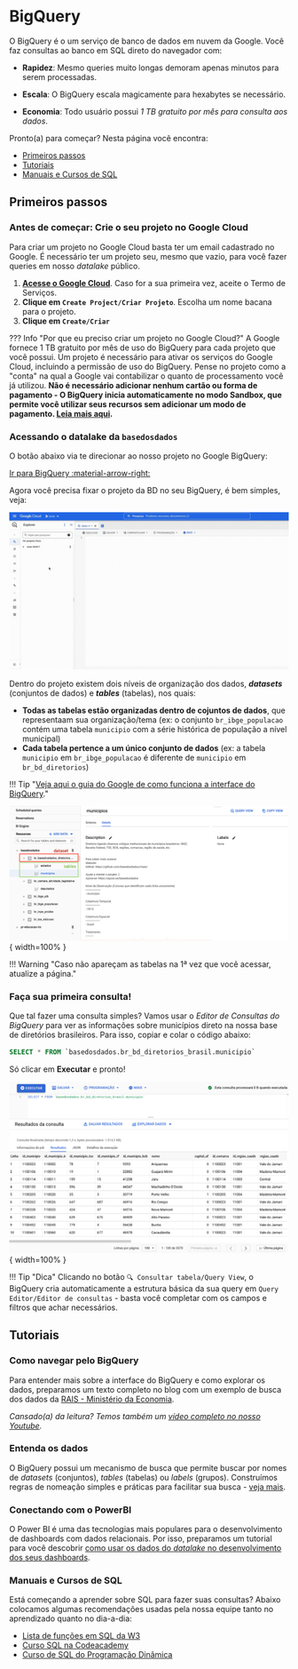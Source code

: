 
# BigQuery

O BigQuery é o um serviço de banco de dados em nuvem da
Google. Você faz consultas ao banco em SQL direto do navegador com:

- **Rapidez**: Mesmo queries muito longas demoram apenas minutos para serem processadas.

- **Escala**: O BigQuery escala magicamente para hexabytes se necessário.

- **Economia**: Todo usuário possui *1 TB gratuito por mês para consulta
  aos dados*.

Pronto(a) para começar? Nesta página você encontra:

- [Primeiros passos](#primeiros-passos)
- [Tutoriais](#tutoriais)
- [Manuais e Cursos de SQL](#manuais-e-cursos-de-sql)

## Primeiros passos

### Antes de começar: Crie o seu projeto no Google Cloud

Para criar um projeto no Google Cloud basta ter um email cadastrado no
Google. É necessário ter um projeto seu, mesmo que vazio, para você
fazer queries em nosso *datalake* público.

1. **[Acesse o Google Cloud](https://console.cloud.google.com/projectselector2/home/dashboard)**.
   Caso for a sua primeira vez, aceite o Termo de Serviços.
3. **Clique em `Create Project/Criar Projeto`**. Escolha um nome bacana para o projeto.
5. **Clique em `Create/Criar`**

??? Info "Por que eu preciso criar um projeto no Google Cloud?"
    A Google fornece 1 TB gratuito por mês de uso do BigQuery para cada
    projeto que você possui. Um projeto é necessário para ativar os
    serviços do Google Cloud, incluindo a permissão de uso do BigQuery.
    Pense no projeto como a "conta" na qual a Google vai contabilizar o
    quanto de processamento você já utilizou. **Não é necessário adicionar
    nenhum cartão ou forma de pagamento - O BigQuery inicia automaticamente no modo Sandbox, que permite você utilizar seus recursos sem adicionar um modo de pagamento. [Leia mais aqui](https://cloud.google.com/bigquery/docs/sandbox/?hl=pt).**
    
### Acessando o datalake da `basedosdados`

O botão abaixo via te direcionar ao nosso projeto no Google BigQuery:

<a
href="https://console.cloud.google.com/bigquery?p=basedosdados&page=project"
title="{{ lang.t('source.link.title')}}" class="md-button"
hover="background-color: var(--md-primary-fg-color--dark)">
    Ir para BigQuery :material-arrow-right:
</a>

Agora você precisa fixar o projeto da BD no seu BigQuery, é bem simples, veja:

![](images/bq_access_project_new.gif)

Dentro do projeto existem dois níveis de organização dos dados,
<strong>*datasets*</strong> (conjuntos de dados) e
<strong>*tables*</strong> (tabelas), nos quais:

- **Todas as tabelas estão organizadas dentro de cojuntos de dados**, que
  representaam sua organização/tema (ex: o conjunto
  `br_ibge_populacao` contém uma tabela `municipio` com a série
  histórica de população a
  nível municipal)
- **Cada tabela pertence a um único conjunto de dados** (ex: a tabela
  `municipio` em `br_ibge_populacao` é diferente de `municipio` em `br_bd_diretorios`)
  
!!! Tip "[Veja aqui o guia do Google de como funciona a interface do BigQuery](https://cloud.google.com/bigquery/docs/bigquery-web-ui)."

![](images/bq_dataset_tables_structure.png){ width=100% }

!!! Warning "Caso não apareçam as tabelas na 1ª vez que você acessar, atualize a página."

### Faça sua primeira consulta!

Que tal fazer uma consulta simples? Vamos usar o *Editor de Consultas do
BigQuery* para ver as informações sobre municípios direto na nossa base de diretórios brasileiros. Para isso,
copiar e colar o código abaixo:

```sql
SELECT * FROM `basedosdados.br_bd_diretorios_brasil.municipio`
```

Só clicar em **Executar** e pronto!

![](images/bq_query_municipios.png){ width=100% }

!!! Tip "Dica"
    Clicando no botão `🔍 Consultar tabela/Query View`, o BigQuery cria
    automaticamente a estrutura básica da sua query em `Query Editor/Editor
    de consultas` - basta você completar com os campos e filtros que
    achar necessários.

## Tutoriais

### Como navegar pelo BigQuery

Para entender mais sobre a interface do BigQuery e como explorar os
dados, preparamos um texto completo no blog com um exemplo de busca dos
dados da [RAIS - Ministério da Economia](https://dev.to/basedosdados/bigquery-101-45pk).

*Cansado(a) da leitura? Temos também um [vídeo completo no nosso Youtube](https://www.youtube.com/watch?v=nGM2OwTUY_M&t=1285s).*

### Entenda os dados

O BigQuery possui um mecanismo de busca que permite buscar por nomes
de *datasets* (conjuntos), *tables* (tabelas) ou *labels* (grupos).
Construímos regras de nomeação simples e práticas para facilitar sua
busca - [veja mais](../style_data).

### Conectando com o PowerBI

O Power BI é uma das tecnologias mais populares para o desenvolvimento
de dashboards com dados relacionais. Por isso, preparamos um tutorial
para você descobrir [como usar os dados do *datalake* no desenvolvimento dos seus dashboards](https://dev.to/basedosdados/tutorial-power-bi-j6d).

### Manuais e Cursos de SQL

Está começando a aprender sobre SQL para fazer suas consultas? Abaixo
colocamos algumas recomendações usadas pela nossa equipe tanto no
aprendizado quanto no dia-a-dia:

- [Lista de funções em SQL da W3](https://www.w3schools.com/sql/default.Asp)
- [Curso SQL na Codeacademy](https://www.codecademy.com/learn/learn-sql)
- [Curso de SQL do Programação Dinâmica](https://www.youtube.com/watch?v=z32438Yehl4&list=PL5TJqBvpXQv5n1N15kcK1m9oKJm_cv-m6&index=2)
